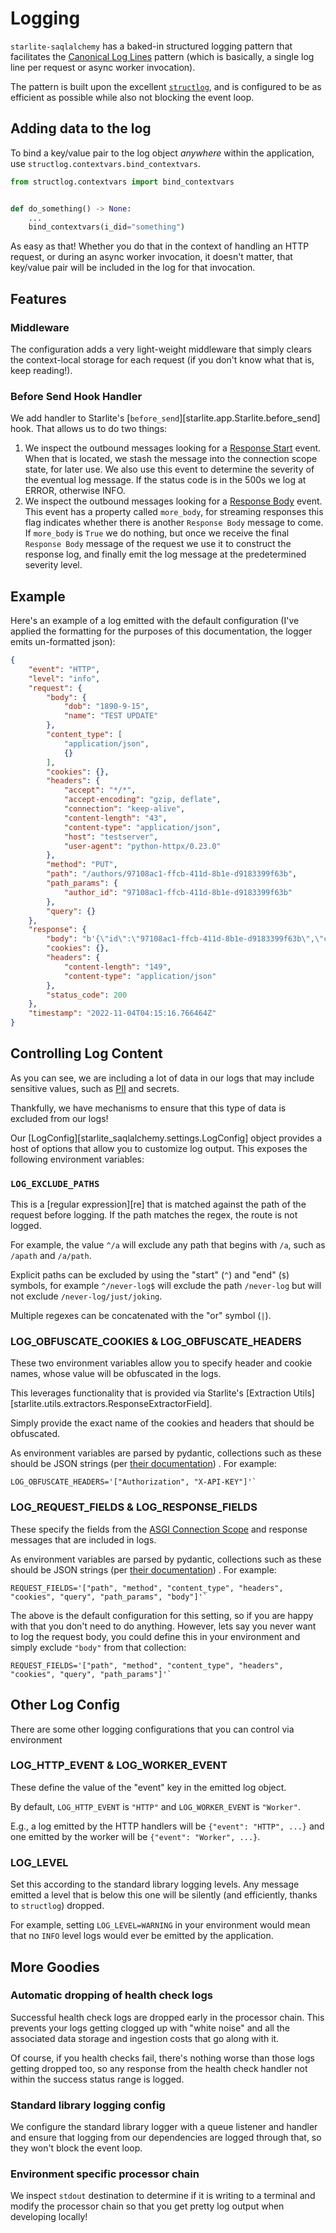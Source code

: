 # Logging

`starlite-saqlalchemy` has a baked-in structured logging pattern that facilitates the
[Canonical Log Lines](https://brandur.org/canonical-log-lines) pattern (which is basically, a
single log line per request or async worker invocation).

The pattern is built upon the excellent [`structlog`](https://github.com/hynek/structlog), and is
configured to be as efficient as possible while also not blocking the event loop.

## Adding data to the log

To bind a key/value pair to the log object _anywhere_ within the application, use
`structlog.contextvars.bind_contextvars`.

```python
from structlog.contextvars import bind_contextvars


def do_something() -> None:
    ...
    bind_contextvars(i_did="something")
```

As easy as that! Whether you do that in the context of handling an HTTP request, or during an async
worker invocation, it doesn't matter, that key/value pair will be included in the log for that
invocation.

## Features

### Middleware

The configuration adds a very light-weight middleware that simply clears the context-local storage
for each request (if you don't know what that is, keep reading!).

### Before Send Hook Handler

We add handler to Starlite's [`before_send`][starlite.app.Starlite.before_send] hook. That allows us
to do two things:

1. We inspect the outbound messages looking for a
   [Response Start](https://asgi.readthedocs.io/en/latest/specs/www.html#response-start-send-event)
   event. When that is located, we stash the message into the connection scope state, for later use.
   We also use this event to determine the severity of the eventual log message. If the status code
   is in the 500s we log at ERROR, otherwise INFO.
2. We inspect the outbound messages looking for a
   [Response Body](https://asgi.readthedocs.io/en/latest/specs/www.html#response-body-send-event)
   event. This event has a property called `more_body`, for streaming responses this flag indicates
   whether there is another `Response Body` message to come. If `more_body` is `True` we do nothing,
   but once we receive the final `Response Body` message of the request we use it to construct the
   response log, and finally emit the log message at the predetermined severity level.

## Example

Here's an example of a log emitted with the default configuration (I've applied the formatting for
the purposes of this documentation, the logger emits un-formatted json):

```json
{
    "event": "HTTP",
    "level": "info",
    "request": {
        "body": {
            "dob": "1890-9-15",
            "name": "TEST UPDATE"
        },
        "content_type": [
            "application/json",
            {}
        ],
        "cookies": {},
        "headers": {
            "accept": "*/*",
            "accept-encoding": "gzip, deflate",
            "connection": "keep-alive",
            "content-length": "43",
            "content-type": "application/json",
            "host": "testserver",
            "user-agent": "python-httpx/0.23.0"
        },
        "method": "PUT",
        "path": "/authors/97108ac1-ffcb-411d-8b1e-d9183399f63b",
        "path_params": {
            "author_id": "97108ac1-ffcb-411d-8b1e-d9183399f63b"
        },
        "query": {}
    },
    "response": {
        "body": "b'{\"id\":\"97108ac1-ffcb-411d-8b1e-d9183399f63b\",\"created\":\"0001-01-01T00:00:00\",\"updated\":\"2022-11-04T14:15:16\",\"name\":\"TEST UPDATE\",\"dob\":\"1890-09-15\"}'",
        "cookies": {},
        "headers": {
            "content-length": "149",
            "content-type": "application/json"
        },
        "status_code": 200
    },
    "timestamp": "2022-11-04T04:15:16.766464Z"
}
```

## Controlling Log Content

As you can see, we are including a lot of data in our logs that may include sensitive values, such
as [PII](https://en.wikipedia.org/wiki/Personal_data) and secrets.

Thankfully, we have mechanisms to ensure that this type of data is excluded from our logs!

Our [LogConfig][starlite_saqlalchemy.settings.LogConfig] object provides a host of options that
allow you to customize log output. This exposes the following environment variables:

### `LOG_EXCLUDE_PATHS`

This is a [regular expression][re] that is matched against the path of the request before logging.
If the path matches the regex, the route is not logged.

For example, the value `^/a` will exclude any path that begins with `/a`, such as `/apath` and
`/a/path`.

Explicit paths can be excluded by using the "start" (`^`) and "end" (`$`) symbols, for example
`^/never-log$` will exclude the path `/never-log` but will not exclude `/never-log/just/joking`.

Multiple regexes can be concatenated with the "or" symbol (`|`).

### LOG_OBFUSCATE_COOKIES & LOG_OBFUSCATE_HEADERS

These two environment variables allow you to specify header and cookie names, whose value will be
obfuscated in the logs.

This leverages functionality that is provided via Starlite's
[Extraction Utils][starlite.utils.extractors.ResponseExtractorField].

Simply provide the exact name of the cookies and headers that should be obfuscated.

As environment variables are parsed by pydantic, collections such as these should be JSON strings
(per [their documentation](https://pydantic-docs.helpmanual.io/usage/settings/#parsing-environment-variable-values))
. For example:

```text
LOG_OBFUSCATE_HEADERS='["Authorization", "X-API-KEY"]'`
```

### LOG_REQUEST_FIELDS & LOG_RESPONSE_FIELDS

These specify the fields from the
[ASGI Connection Scope](https://asgi.readthedocs.io/en/latest/specs/www.html#http-connection-scope)
and response messages that are included in logs.

As environment variables are parsed by pydantic, collections such as these should be JSON strings
(per [their documentation](https://pydantic-docs.helpmanual.io/usage/settings/#parsing-environment-variable-values))
. For example:

```text
REQUEST_FIELDS='["path", "method", "content_type", "headers", "cookies", "query", "path_params", "body"]'`
```

The above is the default configuration for this setting, so if you are happy with that you don't
need to do anything. However, lets say you never want to log the request body, you could define
this in your environment and simply exclude `"body"` from that collection:

```text
REQUEST_FIELDS='["path", "method", "content_type", "headers", "cookies", "query", "path_params"]'`
```

## Other Log Config

There are some other logging configurations that you can control via environment

### LOG_HTTP_EVENT & LOG_WORKER_EVENT

These define the value of the "event" key in the emitted log object.

By default, `LOG_HTTP_EVENT` is `"HTTP"` and `LOG_WORKER_EVENT` is `"Worker"`.

E.g., a log emitted by the HTTP handlers will be `{"event": "HTTP", ...}` and one emitted by the
worker will be `{"event": "Worker", ...}`.

### LOG_LEVEL

Set this according to the standard library logging levels. Any message emitted a level that is
below this one will be silently (and efficiently, thanks to `structlog`) dropped.

For example, setting `LOG_LEVEL=WARNING` in your environment would mean that no `INFO` level logs
would ever be emitted by the application.

## More Goodies

### Automatic dropping of health check logs

Successful health check logs are dropped early in the processor chain. This prevents your logs
getting clogged up with "white noise" and all the associated data storage and ingestion costs that
go along with it.

Of course, if you health checks fail, there's nothing worse than those logs getting dropped too, so
any response from the health check handler not within the success status range is logged.

### Standard library logging config

We configure the standard library logger with a queue listener and handler and ensure that logging
from our dependencies are logged through that, so they won't block the event loop.

### Environment specific processor chain

We inspect `stdout` destination to determine if it is writing to a terminal and modify the processor
chain so that you get pretty log output when developing locally!
